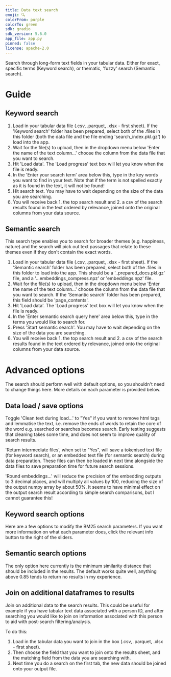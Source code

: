 ```yaml
---
title: Data text search
emoji: 🔍
colorFrom: purple
colorTo: green
sdk: gradio
sdk_version: 5.6.0
app_file: app.py
pinned: false
license: apache-2.0
---
```


Search through long-form text fields in your tabular data. Either for exact, specific terms (Keyword search), or thematic, 'fuzzy' search (Semantic search).

# Guide
## Keyword search

1. Load in your tabular data file (.csv, .parquet, .xlsx - first sheet). If the 'Keyword search' folder has been prepared, select both of the .files in this folder (both the data file and the file ending 'search_index.pkl.gz') to load into the app.
2. Wait for the file(s) to upload, then in the dropdown menu below 'Enter the name of the text column...' choose the column from the data file that you want to search.
3. Hit 'Load data'. The 'Load progress' text box will let you know when the file is ready.
4. In the 'Enter your search term' area below this, type in the key words you want to find in your text. Note that if the term is not spelled exactly as it is found in the text, it will not be found!
5. Hit search text. You may have to wait depending on the size of the data you are searching.
6. You will receive back 1. the top search result and 2. a csv of the search results found in the text ordered by relevance, joined onto the original columns from your data source.

## Semantic search

This search type enables you to search for broader themes (e.g. happiness, nature) and the search will pick out text passages that relate to these themes even if they don't contain the exact words.

1. Load in your tabular data file (.csv, .parquet, .xlsx - first sheet). If the 'Semantic search' folder has been prepared, select both of the .files in this folder to load into the app. This should be a '..prepared_docs.pkl.gz' file, and a '...embeddings_compress.npz' or 'embeddings.npz' file.
2. Wait for the file(s) to upload, then in the dropdown menu below 'Enter the name of the text column...' choose the column from the data file that you want to search. If the 'Semantic search' folder has been prepared, this field should be 'page_contents'.
3. Hit 'Load data'. The 'Load progress' text box will let you know when the file is ready.
4. In the 'Enter semantic search query here' area below this, type in the terms you would like to search for.
5. Press 'Start semantic search'. You may have to wait depending on the size of the data you are searching.
6. You will receive back 1. the top search result and 2. a csv of the search results found in the text ordered by relevance, joined onto the original columns from your data source.


# Advanced options
The search should perform well with default options, so you shouldn't need to change things here. More details on each parameter is provided below.

## Data load / save options
Toggle 'Clean text during load...' to "Yes" if you want to remove html tags and lemmatise the text, i.e. remove the ends of words to retain the core of the word e.g. searched or searches becomes search. Early testing suggests that cleaning takes some time, and does not seem to improve quality of search results.

'Return intermediate files', when set to "Yes", will save a tokenised text file (for keyword search), or an embedded text file (for semantic search) during data preparation. These files can then be loaded in next time alongside the data files to save preparation time for future search sessions.

'Round embeddings...' will reduce the precision of the embedding outputs to 3 decimal places, and will multiply all values by 100, reducing the size of the output numpy array by about 50%. It seems to have minimal effect on the output search result according to simple search comparisons, but I cannot guarantee this! 

## Keyword search options
Here are a few options to modify the BM25 search parameters. If you want more information on what each parameter does, click the relevant info button to the right of the sliders.

## Semantic search options
The only option here currently is the minimum similarity distance that should be included in the results. The default works quite well, anything above 0.85 tends to return no results in my experience.

## Join on additional dataframes to results
Join on additional data to the search results. This could be useful for example if you have tabular text data associated with a person ID, and after searching you would like to join on information associated with this person to aid with post-search filtering/analysis.

To do this:
1. Load in the tabular data you want to join in the box (.csv, .parquet, .xlsx - first sheet). 
2. Then choose the field that you want to join onto the results sheet, and the matching field from the data you are searching with.
3. Next time you do a search on the first tab, the new data should be joined onto your output file.
